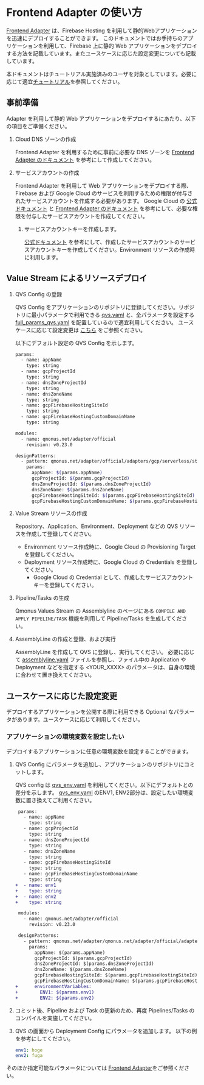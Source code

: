 # Frontend Adapter の使い方

[Frontend Adapter](../../../../../adapters/gcp/serverless/staticSite/frontend/README.md) は、Firebase Hosting を利用して静的Webアプリケーションを迅速にデプロイすることができます。
このドキュメントではお手持ちのアプリケーションを利用して、Firebase 上に静的 Web アプリケーションをデプロイする方法を記載しています。またユースケースに応じた設定変更についても記載しています。

本ドキュメントはチュートリアル実施済みのユーザを対象としています。必要に応じて適宜[チュートリアル](https://docs.valuestream.qmonus.net/tutorials/)を参照してください。

## 事前準備

Adapter を利用して静的 Web アプリケーションをデプロイするにあたり、以下の項目をご準備ください。

1. Cloud DNS ゾーンの作成

    Frontend Adapter を利用するために事前に必要な DNS ゾーンを [Frontend Adapter のドキュメント](../../../../../adapters/gcp/serverless/staticSite/frontend/README.md#prerequisites) を参考にして作成してください。

1. サービスアカウントの作成

    Frontend Adapter を利用して Web アプリケーションをデプロイする際、Firebase および Google Cloud のサービスを利用するための権限が付与されたサービスアカウントを作成する必要があります。
    Google Cloud の [公式ドキュメント](https://cloud.google.com/iam/docs/service-accounts-create?hl=ja) と [Frontend Adapter のドキュメント](../../../../../adapters/gcp/serverless/staticSite/frontend/README.md#prerequisites) を参考にして、必要な権限を付与したサービスアカウントを作成してください。

    1. サービスアカウントキーを作成します。

        [公式ドキュメント](https://cloud.google.com/iam/docs/creating-managing-service-account-keys?hl=ja) を参考にして、作成したサービスアカウントのサービスアカウントキーを作成してください。Environment リソースの作成時に利用します。

## Value Stream によるリソースデプロイ

1. QVS Config の登録

    QVS Config をアプリケーションのリポジトリに登録してください。リポジトリに最小パラメータで利用できる [qvs.yaml](./qvsconfig/qvs.yaml) と、全パラメータを設定する [full_params_qvs.yaml](./qvsconfig/full_params_qvs.yaml) を配置しているので適宜利用してください。
    ユースケースに応じて設定変更は [こちら](#ユースケースに応じた設定変更) をご参照ください。

    以下にデフォルト設定の QVS Config を示します。

    ```bash
    params:
      - name: appName
        type: string
      - name: gcpProjectId
        type: string
      - name: dnsZoneProjectId
        type: string
      - name: dnsZoneName
        type: string
      - name: gcpFirebaseHostingSiteId
        type: string
      - name: gcpFirebaseHostingCustomDomainName
        type: string

    modules:
      - name: qmonus.net/adapter/official
        revision: v0.23.0

    designPatterns:
      - pattern: qmonus.net/adapter/official/adapters/gcp/serverless/staticSite/frontend
        params:
          appName: $(params.appName)
          gcpProjectId: $(params.gcpProjectId)
          dnsZoneProjectId: $(params.dnsZoneProjectId)
          dnsZoneName: $(params.dnsZoneName)
          gcpFirebaseHostingSiteId: $(params.gcpFirebaseHostingSiteId)
          gcpFirebaseHostingCustomDomainName: $(params.gcpFirebaseHostingCustomDomainName)
    ```

1. Value Stream リソースの作成

    Repository、Application、Environment、Deployment などの QVS リソースを作成して登録してください。
    - Environment リソース作成時に、Google Cloud の Provisioning Target を登録してください。
    - Deployment リソース作成時に、Google Cloud の Credentials を登録してください。
      - Google Cloud の Credential として、作成したサービスアカウントキーを登録してください。

1. Pipeline/Tasks の生成

    Qmonus Values Stream の Assemblyline のページにある `COMPILE AND APPLY PIPELINE/TASK` 機能を利用して Pipeline/Tasks を生成してください。

1. AssemblyLine の作成と登録、および実行

    AssemblyLine を作成して QVS に登録し、実行してください。
    必要に応じて [assemblyline.yaml](./assemblyline.yaml) ファイルを参照し、ファイル中の Application や Deployment などを指定する <YOUR_XXXX> のパラメータは、自身の環境に合わせて置き換えてください。


## ユースケースに応じた設定変更

デプロイするアプリケーションを公開する際に利用できる Optional なパラメータがあります。ユースケースに応じて利用してください。


### アプリケーションの環境変数を設定したい

デプロイするアプリケーションに任意の環境変数を設定することができます。

1. QVS Config にパラメータを追加し、アプリケーションのリポジトリにコミットします。

   QVS config は [qvs_env.yaml](./qvsconfig/qvs_env.yaml) を利用してください。以下にデフォルトとの差分を示します。
   [qvs_env.yaml](./qvsconfig/qvs_env.yaml) のENV1, ENV2部分は、設定したい環境変数に置き換えてご利用ください。

    ```diff
     params:
       - name: appName
         type: string
       - name: gcpProjectId
         type: string
       - name: dnsZoneProjectId
         type: string
       - name: dnsZoneName
         type: string
       - name: gcpFirebaseHostingSiteId
         type: string
       - name: gcpFirebaseHostingCustomDomainName
         type: string
    +  - name: env1
    +    type: string
    +  - name: env2
    +    type: string

     modules:
       - name: qmonus.net/adapter/official
         revision: v0.23.0

     designPatterns:
       - pattern: qmonus.net/adapter/qmonus.net/adapter/official/adapters/gcp/serverless/staticSite/frontend  
         params:
           appName: $(params.appName)
           gcpProjectId: $(params.gcpProjectId)
           dnsZoneProjectId: $(params.dnsZoneProjectId)
           dnsZoneName: $(params.dnsZoneName)
           gcpFirebaseHostingSiteId: $(params.gcpFirebaseHostingSiteId)
           gcpFirebaseHostingCustomDomainName: $(params.gcpFirebaseHostingCustomDomainName)
    +      environmentVariables:
    +        ENV1: $(params.env1)
    +        ENV2: $(params.env2)
    ```

2. コミット後、Pipeline および Task の更新のため、再度 Pipelines/Tasks のコンパイルを実施してください。

3. QVS の画面から Deployment Config にパラメータを追加します。
  以下の例を参考にしてください。

    ```yaml
    env1: hoge
    env2: fuga
    ```

そのほか指定可能なパラメータについては [Frontend Adapter](../../../../../adapters/gcp/serverless/staticSite/frontend/README.md)をご参照ください。